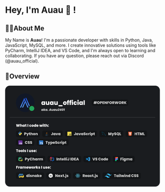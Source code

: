 # Hey, I'm Auau 👋 !

## 👨‍💻About Me

My Name is **Auau**! I'm a passionate developer with skills in Python, Java, JavaScript, MySQL, and more. I create innovative solutions using tools like PyCharm, IntelliJ IDEA, and VS Code, and I'm always open to learning and collaborating. If you have any question, please reach out via Discord (@auau_official).

## 📄Overview

<img src="/overview.png"></img>

